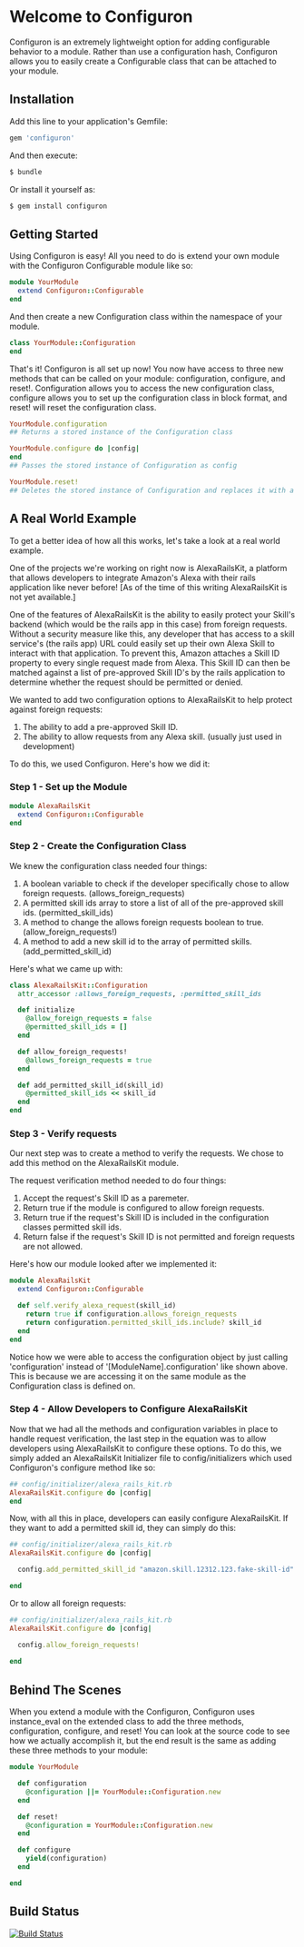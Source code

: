 # Welcome to Configuron

Configuron is an extremely lightweight option for adding configurable behavior to a module. Rather than use a configuration hash, Configuron allows you to easily create a Configurable class that can be attached to your module.


## Installation

Add this line to your application's Gemfile:

```ruby
gem 'configuron'
```

And then execute:
```bash
$ bundle
```

Or install it yourself as:
```bash
$ gem install configuron
```


## Getting Started

Using Configuron is easy! All you need to do is extend your own module with the Configuron Configurable module like so:

```ruby
module YourModule
  extend Configuron::Configurable
end
```
And then create a new Configuration class within the namespace of your module.

```ruby
class YourModule::Configuration
end
```

That's it! Configuron is all set up now! You now have access to three new methods that can be called on your module: configuration, configure, and reset!. Configuration allows you to access the new configuration class, configure allows you to set up the configuration class in block format, and reset! will reset the configuration class.

```ruby
YourModule.configuration
## Returns a stored instance of the Configuration class
```

```ruby
YourModule.configure do |config|
end
## Passes the stored instance of Configuration as config
```

```ruby
YourModule.reset!
## Deletes the stored instance of Configuration and replaces it with a new one
```


## A Real World Example

To get a better idea of how all this works, let's take a look at a real world example.

One of the projects we're working on right now is AlexaRailsKit, a platform that allows developers to integrate Amazon's Alexa with their rails application like never before! [As of the time of this writing AlexaRailsKit is not yet available.]

One of the features of AlexaRailsKit is the ability to easily protect your Skill's backend (which would be the rails app in this case) from foreign requests. Without a security measure like this, any developer that has access to a skill service's (the rails app) URL could easily set up their own Alexa Skill to interact with that application. To prevent this, Amazon attaches a Skill ID property to every single request made from Alexa. This Skill ID can then be matched against a list of pre-approved Skill ID's by the rails application to determine whether the request should be permitted or denied.

We wanted to add two configuration options to AlexaRailsKit to help protect against foreign requests:

1. The ability to add a pre-approved Skill ID.
2. The ability to allow requests from any Alexa skill. (usually just used in development)

To do this, we used Configuron. Here's how we did it:


### Step 1 - Set up the Module


```ruby
module AlexaRailsKit
  extend Configuron::Configurable
end
```


### Step 2 - Create the Configuration Class


We knew the configuration class needed four things:

1. A boolean variable to check if the developer specifically chose to allow foreign requests. (allows_foreign_requests)
2. A permitted skill ids array to store a list of all of the pre-approved skill ids. (permitted_skill_ids)
3. A method to change the allows foreign requests boolean to true. (allow_foreign_requests!)
4. A method to add a new skill id to the array of permitted skills. (add_permitted_skill_id)

Here's what we came up with:

```ruby
class AlexaRailsKit::Configuration
  attr_accessor :allows_foreign_requests, :permitted_skill_ids

  def initialize
    @allow_foreign_requests = false
    @permitted_skill_ids = []
  end

  def allow_foreign_requests!
    @allows_foreign_requests = true
  end

  def add_permitted_skill_id(skill_id)
    @permitted_skill_ids << skill_id
  end
end
```


### Step 3 - Verify requests


Our next step was to create a method to verify the requests. We chose to add this method on the AlexaRailsKit module.

The request verification method needed to do four things:

1. Accept the request's Skill ID as a paremeter.
2. Return true if the module is configured to allow foreign requests.
3. Return true if the request's Skill ID is included in the configuration classes permitted skill ids.
4. Return false if the request's Skill ID is not permitted and foreign requests are not allowed.

Here's how our module looked after we implemented it:

```ruby
module AlexaRailsKit
  extend Configuron::Configurable

  def self.verify_alexa_request(skill_id)
    return true if configuration.allows_foreign_requests
    return configuration.permitted_skill_ids.include? skill_id
  end
end
```

Notice how we were able to access the configuration object by just calling 'configuration' instead of '[ModuleName].configuration' like shown above. This is because we are accessing it on the same module as the Configuration class is defined on.


### Step 4 - Allow Developers to Configure AlexaRailsKit


Now that we had all the methods and configuration variables in place to handle request verification, the last step in the equation was to allow developers using AlexaRailsKit to configure these options. To do this, we simply added an AlexaRailsKit Initializer file to config/initializers which used Configuron's configure method like so:

```ruby
## config/initializer/alexa_rails_kit.rb
AlexaRailsKit.configure do |config|
end
```

Now, with all this in place, developers can easily configure AlexaRailsKit. If they want to add a permitted skill id, they can simply do this:

```ruby
## config/initializer/alexa_rails_kit.rb
AlexaRailsKit.configure do |config|

  config.add_permitted_skill_id "amazon.skill.12312.123.fake-skill-id"

end
```

Or to allow all foreign requests:

```ruby
## config/initializer/alexa_rails_kit.rb
AlexaRailsKit.configure do |config|

  config.allow_foreign_requests!
  
end
```


## Behind The Scenes

When you extend a module with the Configuron, Configuron uses instance_eval on the extended class to add the three methods, configuration, configure, and reset! You can look at the source code to see how we actually accomplish it, but the end result is the same as adding these three methods to your module:

```ruby
module YourModule

  def configuration
    @configuration ||= YourModule::Configuration.new
  end

  def reset!
    @configuration = YourModule::Configuration.new
  end

  def configure
    yield(configuration)
  end

end
```


## Build Status

[![Build Status](https://travis-ci.org/JoshHadik/Configuron.svg?branch=master)](https://travis-ci.org/JoshHadik/Configuron)
